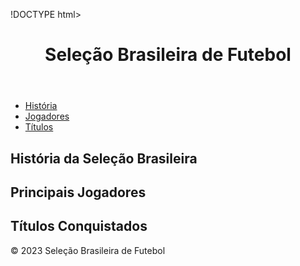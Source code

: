 !DOCTYPE html>
<html lang="pt-br">
<head>
  <meta charset="UTF-8">
  <meta name="viewport" content="width=device-width, initial-scale=1.0">
  <link rel="stylesheet" href="styles.css">
  <title>Seleção Brasileira</title>
</head>
<body>
  <header>
    <h1>Seleção Brasileira de Futebol</h1>
  </header>

  <nav>
    <ul>
      <li><a href="#historia">História</a></li>
      <li><a href="#jogadores">Jogadores</a></li>
      <li><a href="#titulos">Títulos</a></li>
    </ul>
  </nav>

  <section id="historia">
    <h2>História da Seleção Brasileira</h2>
    <!-- Conteúdo sobre a história da seleção -->
  </section>

  <section id="jogadores">
    <h2>Principais Jogadores</h2>
    <!-- Lista de jogadores e suas informações -->
  </section>

  <section id="titulos">
    <h2>Títulos Conquistados</h2>
    <!-- Lista de títulos e conquistas da seleção -->
  </section>

  <footer>
    <p>&copy; 2023 Seleção Brasileira de Futebol</p>
  </footer>
</body>
</html>
